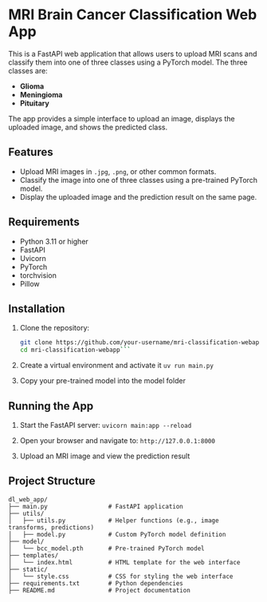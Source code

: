 # MRI Brain Cancer Classification Web App

This is a FastAPI web application that allows users to upload MRI scans and classify them into one of three classes using a PyTorch model. The three classes are:
- **Glioma**
- **Meningioma**
- **Pituitary**

The app provides a simple interface to upload an image, displays the uploaded image, and shows the predicted class.

## Features
- Upload MRI images in `.jpg`, `.png`, or other common formats.
- Classify the image into one of three classes using a pre-trained PyTorch model.
- Display the uploaded image and the prediction result on the same page.

## Requirements
- Python 3.11 or higher
- FastAPI
- Uvicorn
- PyTorch
- torchvision
- Pillow

## Installation
1. Clone the repository:
   ```bash
   git clone https://github.com/your-username/mri-classification-webapp.git
   cd mri-classification-webapp```

2. Create a virtual environment and activate it
```uv run main.py```

3. Copy your pre-trained model into the model folder

## Running the App
1. Start the FastAPI server:
`uvicorn main:app --reload`

2. Open your browser and navigate to:
`http://127.0.0.1:8000`

3. Upload an MRI image and view the prediction result

## Project Structure
```
dl_web_app/
├── main.py                 # FastAPI application
├── utils/
│   ├── utils.py            # Helper functions (e.g., image transforms, predictions)
│   ├── model.py            # Custom PyTorch model definition
├── model/
│   └── bcc_model.pth       # Pre-trained PyTorch model
├── templates/
│   └── index.html          # HTML template for the web interface
├── static/
│   └── style.css           # CSS for styling the web interface
├── requirements.txt        # Python dependencies
├── README.md               # Project documentation
```